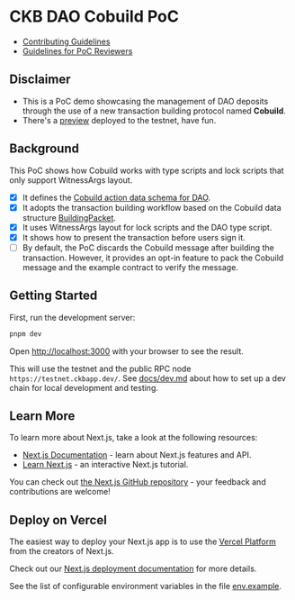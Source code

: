 # CKB DAO Cobuild PoC

- [Contributing Guidelines](docs/CONTRIBUTING.md)
- [Guidelines for PoC Reviewers](docs/poc-review-guide.md)

## Disclaimer

- This is a PoC demo showcasing the management of DAO deposits through the use of a new transaction building protocol named **Cobuild**.
- There's a [preview](https://ckb-dao-cobuild-poc.vercel.app/) deployed to the testnet, have fun.

## Background

This PoC shows how Cobuild works with type scripts and lock scripts that only support WitnessArgs layout.

- [x] It defines the [Cobuild action data schema for DAO](schemas/dao.mol).
- [x] It adopts the transaction building workflow based on the Cobuild data structure [BuildingPacket](src/lib/cobuild/types.js).
- [x] It uses WitnessArgs layout for lock scripts and the DAO type script.
- [x] It shows how to present the transaction before users sign it.
- [ ] By default, the PoC discards the Cobuild message after building the transaction. However, it provides an opt-in feature to pack the Cobuild message and the example contract to verify the message.

## Getting Started

First, run the development server:

```bash
pnpm dev
```

Open [http://localhost:3000](http://localhost:3000) with your browser to see the result.

This will use the testnet and the public RPC node `https://testnet.ckbapp.dev/`. See [docs/dev.md](docs/dev.md) about how to set up a dev chain for local development and testing.

## Learn More

To learn more about Next.js, take a look at the following resources:

- [Next.js Documentation](https://nextjs.org/docs) - learn about Next.js features and API.
- [Learn Next.js](https://nextjs.org/learn) - an interactive Next.js tutorial.

You can check out [the Next.js GitHub repository](https://github.com/vercel/next.js/) - your feedback and contributions are welcome!

## Deploy on Vercel

The easiest way to deploy your Next.js app is to use the [Vercel Platform](https://vercel.com/new?utm_medium=default-template&filter=next.js&utm_source=create-next-app&utm_campaign=create-next-app-readme) from the creators of Next.js.

Check out our [Next.js deployment documentation](https://nextjs.org/docs/deployment) for more details.

See the list of configurable environment variables in the file [env.example](env.example).
